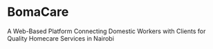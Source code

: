 # BomaCare
 A Web-Based Platform Connecting Domestic Workers with Clients for Quality Homecare Services in Nairobi
